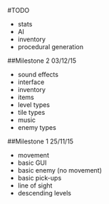 #TODO
* stats
* AI
* inventory
* procedural generation

##Milestone 2
03/12/15
* sound effects
* interface
* inventory
* items
* level types
* tile types
* music
* enemy types

##Milestone 1
25/11/15
* movement
* basic GUI
* basic enemy (no movement)
* basic pick-ups
* line of sight
* descending levels
